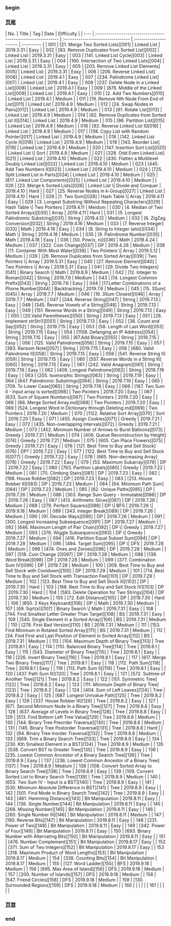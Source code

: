 <h3><a name="begin">begin</a></h3>
<h3><a href="#end">页尾</a></h3>
| No.  | Title                                                        | Tag                               | Date                   | Difficulty |
| :--- | :----------------------------------------------------------- | :-------------------------------- | :--------------------- | :--------- |
| 001  | [21. Merge Two Sorted Lists][001]                            | Linked List                       | 2019.3.31              | Easy       |
| 002  | [83. Remove Duplicates from Sorted List][002]                | Linked List                       | 2019.3.31              | Easy       |
| 003  | [141. Linked List Cycle][003]                                | Linked List                       | 2019.3.31              | Easy       |
| 004  | [160. Intersection of Two Linked Lists][004]                 | Linked List                       | 2019.3.31              | Easy       |
| 005  | [203. Remove Linked List Elements][005]                      | Linked List                       | 2019.3.31              | Easy       |
| 006  | [206. Reverse Linked List][006]                              | Linked List                       | 2019.4.1               | Easy       |
| 007  | [234. Palindrome Linked List][007]                           | Linked List                       | 2019.4.1               | Easy       |
| 008  | [237. Delete Node in a Linked List][008]                     | Linked List                       | 2019.4.1               | Easy       |
| 009  | [876. Middle of the Linked List][009]                        | Linked List                       | 2019.4.1               | Easy       |
| 010  | [2. Add Two Numbers][010]                                    | Linked List                       | 2019.4.1               | Medium     |
| 011  | [19. Remove Nth Node From End of List][011]                  | Linked List                       | 2019.4.9               | Medium     |
| 012  | [24. Swap Nodes in Pairs][012]                               | Linked List                       | 2019.4.9               | Medium     |
| 013  | [61. Rotate List][013]                                       | Linked List                       | 2019.4.9               | Medium     |
| 014  | [82. Remove Duplicates from Sorted List II][014]             | Linked List                       | 2019.4.9               | Medium     |
| 015  | [86. Partition List][015]                                    | Linked List                       | 2019.4.9               | Medium     |
| 016  | [92. Reverse Linked List II][016]                            | Linked List                       | 2019.4.9               | Medium     |
| 017  | [138. Copy List with Random Pointer][017]                    | Linked List                       | 2019.4.9               | Medium     |
| 018  | [142. Linked List Cycle II][018]                             | Linked List                       | 2019.4.9               | Medium     |
| 019  | [143. Reorder List][019]                                     | Linked List                       | 2019.4.9               | Medium     |
| 020  | [147. Insertion Sort List][020]                              | Linked List \| Sort               | 2019.4.9               | Medium     |
| 021  | [328. Odd Even Linked List][021]                             | Linked List                       | 2019.4.10              | Medium     |
| 022  | [430. Flatten a Multilevel Doubly Linked List][022]          | Linked List                       | 2019.4.10              | Medium     |
| 023  | [445. Add Two Numbers II][023]                               | Linked List                       | 2019.4.10              | Medium     |
| 024  | [725. Split Linked List in Parts][024]                       | Linked List                       | 2019.4.10              | Medium     |
| 025  | [817. Linked List Components][025]                           | Linked List                       | 2019.4.10              | Medium     |
| 026  | [23. Merge k Sorted Lists][026]                              | Linked List \| Divide and Conquer | 2019.4.10              | Hard       |
| 027  | [25. Reverse Nodes in k-Group][027]                          | Linked List                       | 2019.4.10              | Hard       |
| 028  | [1. Two Sum][028]                                            | Hash Table \| Array               | 2019.4.11              | Easy       |
| 029  | [3. Longest Substring Without Repeating Characters][029]     | Hash Table \| Two Pointers        | 2019.4.11              | Meidum     |
| 030  | [4. Median of Two Sorted Arrays][030]                        | Array                             | 2019.4.11              | Hard       |
| 031  | [5. Longest Palindromic Substring][031]                      | String                            | 2019.4.12              | Medium     |
| 032  | [6. ZigZag Conversion][032]                                  | String                            | 2019.4.16              | Medium     |
| 033  | [7. Reverse Integer][033]                                    | Math                              | 2019.4.18              | Easy       |
| 034  | [8. String to Integer (atoi)][034]                           | Math \| String                    | 2019.4.18              | Medium     |
| 035  | [9. Palindrome Number][035]                                  | Math                              | 2019.4.18              | Easy       |
| 036  | [50. Pow(x, n)][036]                                         | Math                              | 2019.4.24              | Medium     |
| 037  | [322. Coin Change][037]                                      | DP                                | 2019.4.26              | Medium     |
| 038  | [11. Container With Most Water][038]                         | Two Pointers \| Array             | 2019.5.12              | Medium     |
| 039  | [26. Remove Duplicates from Sorted Array][039]               | Two Pointers \| Array             | 2019.5.31              | Easy       |
| 040  | [27. Remove Element][040]                                    | Two Pointers \| Array             | 2019.5.31              | Easy       |
| 041  | [29. Divide Two Integers][041]                               | Binary Search \| Math             | 2019.6.9               | Medium     |
| 042  | [12. Integer to Roman][042]                                  | String                            | 2019.7.6               | Medium     |
| 043  | [14. Longest Common Prefix][043]                             | String                            | 2019.7.6               | Easy       |
| 044  | [17.Letter Combinations of a Phone Number][044]              | Backtracking                      | 2019.7.6               | Medium     |
| 045  | [15. 3Sum][045]                                              | Array                             | 2019.7.7               | Medium     |
| 046  | [16. 3Sum Closest][046]                                      | Array                             | 2019.7.7               | Medium     |
| 047  | [344. Reverse String][047]                                   | String                            | 2019.7.13              | Easy       |
| 048  | [345. Reverse Vowels of a String][048]                       | String                            | 2019.7.13              | Easy       |
| 049  | [151. Reverse Words in a String][049]                        | String                            | 2019.7.13              | Easy       |
| 050  | [20.Valid Parentheses][050]                                  | String                            | 2019.7.13              | Easy       |
| 051  | [28. Implement strStr()][051]                                | String                            | 2019.7.13              | Easy       |
| 052  | [38. Count and Say][052]                                     | String                            | 2019.7.15              | Easy       |
| 053  | [58. Length of Last Word][053]                               | String                            | 2019.7.15              | Easy       |
| 054  | [1108. Defanging an IP Address][054]                         | String                            | 2019.7.15              | Easy       |
| 055  | [67.Add Binary][055]                                         | String                            | 2019.7.15              | Easy       |
| 056  | [125. Valid Palindrome][056]                                 | String                            | 2019.7.15              | Easy       |
| 057  | [383. Ransom Note][057]                                      | String                            | 2019.7.15              | Easy       |
| 058  | [680. Valid Palindrome II][058]                              | String                            | 2019.7.15              | Easy       |
| 059  | [541. Reverse String II][059]                                | String                            | 2019.7.15              | Easy       |
| 060  | [557. Reverse Words in a String III][060]                    | String                            | 2019.7.15              | Easy       |
| 061  | [242. Valid Anagram][061]                                    | String                            | 2019.7.19              | Easy       |
| 062  | [409. Longest Palindrome][062]                               | String                            | 2019.7.19              | Easy       |
| 063  | [205. Isomorphic Strings][063]                               | String                            | 2019.7.19              | Easy       |
| 064  | [647. Palindromic Substrings][064]                           | String                            | 2019.7.19              | Easy       |
| 065  | [709. To Lower Case][065]                                    | String                            | 2019.7.19              | Easy       |
| 066  | [167. Two Sum II - Input array is sorted][066]               | Two Pointers                      | 2019.7.20              | Easy       |
| 067  | [633. Sum of Square Numbers][067]                            | Two Pointers                      | 2019.7.20              | Easy       |
| 068  | [88. Merge Sorted Array.md][068]                             | Two Pointers                      | 2019.7.20              | Easy       |
| 069  | [524. Longest Word in Dictionary through Deleting.md][069]   | Two Pointers                      | 2019.7.20              | Medium     |
| 070  | [1122. Relative Sort Array][070]                             | Sort                              | 2019.7.20              | Easy       |
| 071  | [455. Assign Cookies][071]                                   | Greedy                            | 2019.7.21              | Easy       |
| 072  | [435. Non-overlapping Intervals][072]                        | Greedy                            | 2019.7.21              | Medium     |
| 073  | [452. Minimum Number of Arrows to Burst Balloons][073]       | Greedy                            | 2019.7.21              | Medium     |
| 074  | [406. Queue Reconstruction by Height][074]                   | Greedy                            | 2019.7.21              | Medium     |
| 075  | [605. Can Place Flowers][075]                                | Greedy                            | 2019.7.21              | Easy       |
| 076  | [121. Best Time to Buy and Sell Stock][076]                  | DP?                               | 2019.7.22              | Easy       |
| 077  | [122. Best Time to Buy and Sell Stock II][077]               | Greedy                            | 2019.7.22              | Easy       |
| 078  | [665. Non-decreasing Array][078]                             | Greedy                            | 2019.7.22              | Easy       |
| 079  | [53. Maximum Subarray][079]                                  | DP                                | 2019.7.22              | Easy       |
| 080  | [763. Partition Labels][080]                                 | Greedy                            | 2019.7.22              | Medium     |
| 081  | [70. Climbing Stairs][081]                                   | DP                                | 2019.7.23              | Easy       |
| 082  | [198. House Robber][082]                                     | DP                                | 2019.7.23              | Easy       |
| 083  | [213. House Robber II][083]                                  | DP                                | 2019.7.23              | Medium     |
| 084  | [64. Minimum Path Sum][084]                                  | DP                                | 2019.7.23              | Medium     |
| 085  | [62. Unique Paths][085]                                      | DP                                | 2019.7.26              | Medium     |
| 086  | [303. Range Sum Query - Immutable][086]                      | DP                                | 2019.7.26              | Easy       |
| 087  | [413. Arithmetic Slices][087]                                | DP                                | 2019.7.26              | Medium     |
| 088  | [279. Perfect Squares][088]                                  | DP \| BFS                         | 2019.7.26 \| 2019.9.18 | Medium     |
| 089  | [343. Integer Break][089]                                    | DP                                | 2019.7.26              | Medium     |
| 090  | [91. Decode Ways][090]                                       | DP                                | 2019.7.26              | Medium     |
| 091  | [300. Longest Increasing Subsequence][091]                   | DP                                | 2019.7.27              | Medium     |
| 092  | [646. Maximum Length of Pair Chain][092]                     | DP \| Greedy                      | 2019.7.27              | Medium     |
| 093  | [376. Wiggle Subsequence][093]                               | DP \| Greedy                      | 2019.7.27              | Medium     |
| 094  | [416. Partition Equal Subset Sum][094]                       | DP                                | 2019.7.28              | Medium     |
| 095  | [494. Target Sum][095]                                       | DP \| DFS                         | 2019.7.28              | Medium     |
| 096  | [474. Ones and Zeroes][096]                                  | DP                                | 2019.7.28              | Medium     |
| 097  | [518. Coin Change 2][097]                                    | DP                                | 2019.7.28              | Medium     |
| 098  | [139. Word Break][098]                                       | DP                                | 2019.7.28              | Medium     |
| 099  | [377. Combination Sum IV][099]                               | DP                                | 2019.7.28              | Medium     |
| 100  | [309. Best Time to Buy and Sell Stock with Cooldown][100]    | DP                                | 2019.7.29              | Medium     |
| 101  | [714. Best Time to Buy and Sell Stock with Transaction Fee][101] | DP                                | 2019.7.29              | Medium     |
| 102  | [123. Best Time to Buy and Sell Stock III][102]              | DP                                | 2019.7.30              | Hard       |
| 103  | [188. Best Time to Buy and Sell Stock IV][103]               | DP                                | 2019.7.30              | Hard       |
| 104  | [583. Delete Operation for Two Strings][104]                 | DP                                | 2019.7.30              | Medium     |
| 105  | [72. Edit Distance][105]                                     | DP                                | 2019.7.30              | Hard       |
| 106  | [650. 2 Keys Keyboard][106]                                  | DP \| Math                        | 2019.7.30              | Medium     |
| 107  | [69. Sqrt(x)][107]                                           | Binary Search \| Math             | 2019.7.31              | Easy       |
| 108  | [744. Find Smallest Letter Greater Than Target][108]         | BS                                | 2019.7.31              | Easy       |
| 109  | [540. Single Element in a Sorted Array][109]                 | BS                                | 2019.7.31              | Medium     |
| 110  | [278. First Bad Version][110]                                | BS                                | 2019.7.31              | Medium     |
| 111  | [153. Find Minimum in Rotated Sorted Array][111]             | BS                                | 2019.7.31              | Medium     |
| 112  | [34. Find First and Last Position of Element in Sorted Array][112] | BS                                | 2019.7.31              | Medium     |
| 113  | [104. Maximum Depth of Binary Tree][113]                     | Tree                              | 2019.8.1               | Easy       |
| 114  | [110. Balanced Binary Tree][114]                             | Tree                              | 2019.8.1               | Easy       |
| 115  | [543. Diameter of Binary Tree][115]                          | Tree                              | 2019.8.1               | Easy       |
| 116  | [226. Invert Binary Tree][116]                               | Tree                              | 2019.8.1               | Easy       |
| 117  | [617. Merge Two Binary Trees][117]                           | Tree                              | 2019.8.1               | Easy       |
| 118  | [112. Path Sum][118]                                         | Tree                              | 2019.8.1               | Easy       |
| 119  | [113. Path Sum II][119]                                      | Tree                              | 2019.8.1               | Easy       |
| 120  | [437. Path Sum III][120]                                     | Tree                              | 2019.8.1               | Easy       |
| 121  | [572. Subtree of Another Tree][121]                          | Tree                              | 2019.8.2               | Easy       |
| 122  | [101. Symmetric Tree][122]                                   | Tree                              | 2019.8.2               | Easy       |
| 123  | [111. Minimum Depth of Binary Tree][123]                     | Tree                              | 2019.8.2               | Easy       |
| 124  | [404. Sum of Left Leaves][124]                               | Tree                              | 2019.8.2               | Easy       |
| 125  | [687. Longest Univalue Path][125]                            | Tree                              | 2019.8.2               | Easy       |
| 126  | [337. House Robber III][126]                                 | Tree                              | 2019.8.2               | Easy       |
| 127  | [671. Second Minimum Node In a Binary Tree][127]             | Tree                              | 2019.8.8               | Easy       |
| 128  | [637. Average of Levels in Binary Tree][128]                 | Tree                              | 2019.8.8               | Easy       |
| 129  | [513. Find Bottom Left Tree Value][129]                      | Tree                              | 2019.8.8               | Medium     |
| 130  | [144. Binary Tree Preorder Traversal][130]                   | Tree                              | 2019.8.8               | Medium     |
| 131  | [145. Binary Tree Postorder Traversal][131]                  | Tree                              | 2019.8.8               | Hard       |
| 132  | [94. Binary Tree Inorder Traversal][132]                     | Tree                              | 2019.8.8               | Medium     |
| 133  | [669. Trim a Binary Search Tree][133]                        | Tree                              | 2019.8.9               | Easy       |
| 134  | [230. Kth Smallest Element in a BST][134]                    | Tree                              | 2019.8.9               | Medium     |
| 135  | [538. Convert BST to Greater Tree][135]                      | Tree                              | 2019.8.9               | Easy       |
| 136  | [235. Lowest Common Ancestor of a Binary Search Tree][136]   | Tree                              | 2019.8.9               | Easy       |
| 137  | [236. Lowest Common Ancestor of a Binary Tree][137]          | Tree                              | 2019.8.9               | Medium     |
| 138  | [108. Convert Sorted Array to Binary Search Tree][138]       | Tree                              | 2019.8.9               | Easy       |
| 139  | [109. Convert Sorted List to Binary Search Tree][139]        | Tree                              | 2019.8.9               | Medium     |
| 140  | [653. Two Sum IV - Input is a BST][140]                      | Tree                              | 2019.8.9               | Easy       |
| 141  | [530. Minimum Absolute Difference in BST][141]               | Tree                              | 2019.8.9               | Easy       |
| 142  | [501. Find Mode in Binary Search Tree][142]                  | Tree                              | 2019.8.9               | Easy       |
| 143  | [461. Hamming Distance][143]                                 | Bit Manipulation                  | 2019.8.11              | Easy       |
| 144  | [136. Single Number][144]                                    | Bit Manipulation                  | 2019.8.11              | Easy       |
| 145  | [268. Missing Number][145]                                   | Bit Manipulation                  | 2019.8.11              | Easy       |
| 146  | [260. Single Number III][146]                                | Bit Manipulation                  | 2019.8.11              | Medium     |
| 147  | [190. Reverse Bits][147]                                     | Bit Manipulation                  | 2019.8.11              | Easy       |
| 148  | [231. Power of Two][148]                                     | Bit Manipulation                  | 2019.8.11              | Easy       |
| 149  | [342. Power of Four][149]                                    | Bit Manipulation                  | 2019.8.11              | Easy       |
| 150  | [693. Binary Number with Alternating Bits][150]              | Bit Manipulation                  | 2019.8.11              | Easy       |
| 151  | [476. Number Complement][151]                                | Bit Manipulation                  | 2019.8.17              | Easy       |
| 152  | [371. Sum of Two Integers][152]                              | Bit Manipulation                  | 2019.8.17              | Easy       |
| 153  | [318. Maximum Product of Word Lengths][153]                  | Bit Manipulation                  | 2019.8.17              | Medium     |
| 154  | [338. Counting Bits][154]                                    | Bit Manipulation                  | 2019.8.17              | Medium     |
| 155  | [127. Word Ladder][155]                                      | BFS                               | 2019.9.18              | Medium     |
| 156  | [695. Max Area of Island][156]                               | DFS                               | 2019.9.18              | Medium     |
| 157  | [200. Number of Islands][157]                                | DFS                               | 2019.9.18              | Medium     |
| 158  | [547. Friend Circles][158]                                   | DFS                               | 2019.9.18              | Medium     |
| 159  | [130. Surrounded Regions][159]                               | DFS                               | 2019.9.18              | Medium     |
| 160  |                                                              |                                   |                        |            |
| 161  |                                                              |                                   |                        |            |





<h3><a href="#begin">页首</a></h3>
<h3><a name="end">end</a></h3>
  

[001]: ./001.Merge%20Two%20Sorted%20Lists.md
[002]: ./002.Remove%20Duplicates%20from%20Sorted%20List.md
[003]: ./003.Linked%20List%20Cycle.md
[004]: ./004.Intersection%20of%20Two%20Linked%20Lists.md
[005]: ./005.Remove%20Linked%20List%20Elements.md
[006]: ./006.Reverse%20Linked%20List.md
[007]: ./007.Palindrome%20Linked%20List.md
[008]: ./008.Delete%20Node%20in%20a%20Linked%20List.md
[009]: ./009.Middle%20of%20the%20Linked%20List.md
[010]: ./010.Add%20Two%20Numbers.md
[011]: ./011.Remove%20Nth%20Node%20From%20End%20of%20List.md
[012]: ./012.Swap%20Nodes%20in%20Pairs.md
[013]: ./013.Rotate%20List.md
[014]: ./014.Remove%20Duplicates%20from%20Sorted%20List%20II.md
[015]: ./015.Partition%20List.md
[016]: ./016.Reverse%20Linked%20List%20II.md
[017]: ./017.Copy%20List%20with%20Random%20Pointer.md
[018]: ./018.Linked%20List%20Cycle%20II.md
[019]: ./019.Reorder%20List.md
[020]: ./020.Insertion%20Sort%20List.md
[021]: ./021.Odd%20Even%20Linked%20List.md
[022]: ./022.Flatten%20a%20Multilevel%20Doubly%20Linked%20List%20Medium.md
[023]: ./023.Add%20Two%20Numbers%20II.md
[024]: ./024.Split%20Linked%20List%20in%20Parts.md
[025]: ./025.Linked%20List%20Components.md
[026]: ./026.Merge%20k%20Sorted%20Lists.md
[027]: ./027.Reverse%20Nodes%20in%20k-Group.md
[028]: ./028.Two%20Sum.md
[029]: ./029.Longest%20Substring%20Without%20Repeating%20Characters.md
[030]: ./030.Median%20of%20Two%20Sorted%20Arrays.md
[031]: ./031.Longest%20Palindromic%20Substring.md
[032]: ./032.ZigZag%20Conversion.md
[033]: ./033.Reverse%20Integer.md
[034]: ./034.String%20to%20Integer%20(atoi).md
[035]: ./035.Palindrome%20Number.md
[036]: ./036.Pow(x,%20n).md
[037]: ./037.Coin%20Change.md
[038]: ./038.Container%20With%20Most%20Water.md
[039]: ./039.Remove%20Duplicates%20from%20Sorted%20Array.md
[040]: ./040.Remove%20Element.md
[041]: ./041.Divide%20Two%20Integers.md
[042]: ./042.Integer%20to%20Roman.md
[043]: ./043.Longest%20Common%20Prefix.md
[044]: ./044.Letter%20Combinations%20of%20a%20Phone%20Number.md
[045]: ./045.3Sum.md
[046]: ./046.3Sum%20Closest.md
[047]: ./047.Reverse%20String.md
[048]: ./048.Reverse%20Vowels%20of%20a%20String.md
[049]: ./049.Reverse%20Words%20in%20a%20String.md
[050]: ./050.Valid%20Parentheses.md
[051]: ./051.Implement%20strStr().md
[052]: ./052.Count%20and%20Say.md
[053]: ./053.Length%20of%20Last%20Word.md
[054]: ./054.Defanging%20an%20IP%20Address.md
[055]: ./055.Add%20Binary.md
[056]: ./056.Valid%20Palindrome.md
[057]: ./057.Ransom%20Note.md
[058]: ./058.Valid%20Palindrome%20II.md
[059]: ./059.Reverse%20String%20II.md
[060]: ./060.Reverse%20Words%20in%20a%20String%20III.md
[061]: ./061.Valid%20Anagram.md
[062]: ./062.Longest%20Palindrome.md
[063]: ./063.Isomorphic%20Strings.md
[064]: ./064.Palindromic%20Substrings.md
[065]: ./065.To%20Lower%20Case.md
[066]: ./066.Two%20Sum%20II%20-%20Input%20array%20is%20sorted.md
[067]: ./067.Sum%20of%20Square%20Numbers.md
[068]: ./068.Merge%20Sorted%20Array.md
[069]: ./069.Longest%20Word%20in%20Dictionary%20through%20Deleting.md
[070]: ./070.Relative%20Sort%20Array.md
[071]: ./071.Assign%20Cookies.md
[072]: ./072.Non-overlapping%20Intervals.md
[073]: ./073.Minimum%20Number%20of%20Arrows%20to%20Burst%20Balloons.md

[074]: ./074.Queue%20Reconstruction%20by%20Height.md
[075]: ./075.Can%20Place%20Flowers.md
[076]: ./076.Best%20Time%20to%20Buy%20and%20Sell%20Stock.md
[077]: ./077.Best%20Time%20to%20Buy%20and%20Sell%20Stock%20II.md
[078]: ./078.Non-decreasing%20Array.md

[079]: ./079.Maximum%20Subarray.md
[080]: ./080.Partition%20Labels.md

[081]: ./081.Climbing%20Stairs.md
[082]: ./082.House%20Robber.md
[083]: ./083.House%20Robber%20II.md
[084]:./084.Minimum%20Path%20Sum.md
[085]: ./085.Unique%20Paths.md
[086]:./086.Range%20Sum%20Query%20-%20Immutable.md
[087]:./087.Arithmetic%20Slices.md
[088]:./088.Perfect%20Squares.md
[089]:./089.Integer%20Break.md
[090]: ./090.Decode%20Ways.md

[091]: ./091.Longest%20Increasing%20Subsequence.md
[092]: ./092.Maximum%20Length%20of%20Pair%20Chain.md
[093]: ./093.Wiggle%20Subsequence.md
[094]: ./094.Partition%20Equal%20Subset%20Sum.md
[095]: ./095.Target%20Sum.md
[096]: ./096.Ones%20and%20Zeroes.md
[097]: ./097.Coin%20Change%202.md
[098]: ./098.Word%20Break.md
[099]: ./099.Combination%20Sum%20IV.md
[100]: ./100.Best%20Time%20to%20Buy%20and%20Sell%20Stock%20with%20Cooldown.md
[101]: ./101.Best%20Time%20to%20Buy%20and%20Sell%20Stock%20with%20Transaction%20Fee.md
[102]: ./102.Best%20Time%20to%20Buy%20and%20Sell%20Stock%20III.md
[103]: ./103.Best%20Time%20to%20Buy%20and%20Sell%20Stock%20IV.md
[104]: ./104.Delete%20Operation%20for%20Two%20Strings.md
[105]: ./105.Edit%20Distance.md

[106]: ./106.2%20Keys%20Keyboard.md
[107]: ./107.Sqrt(x).md
[108]: ./108.Find%20Smallest%20Letter%20Greater%20Than%20Target.md
[109]: ./109.Single%20Element%20in%20a%20Sorted%20Array.md
[110]: ./110.First%20Bad%20Version.md
[111]: ./111.Find%20Minimum%20in%20Rotated%20Sorted%20Array.md
[112]: ./112.Find%20First%20and%20Last%20Position%20of%20Element%20in%20Sorted%20Array.md
[113]: ./113.Maximum%20Depth%20of%20Binary%20Tree.md
[114]: ./114.Balanced%20Binary%20Tree.md
[115]: ./115.Diameter%20of%20Binary%20Tree.md
[116]: ./116.Invert%20Binary%20Tree.md
[117]: ./117.Merge%20Two%20Binary%20Trees.md
[118]: ./118.Path%20Sum.md
[119]: ./119.Path%20Sum%20II.md
[120]: ./120.Path%20Sum%20III.md

[121]: ./121.Subtree%20of%20Another%20Tree.md
[122]: ./122.Symmetric%20Tree.md
[123]: ./123.Minimum%20Depth%20of%20Binary%20Tree.md
[124]: ./124.Sum%20of%20Left%20Leaves.md
[125]: ./125.Longest%20Univalue%20Path.md
[126]: ./126.House%20Robber%20III.md
[127]: ./127.Second%20Minimum%20Node%20In%20a%20Binary%20Tree.md
[128]: ./128.Average%20of%20Levels%20in%20Binary%20Tree.md
[129]: ./129.Find%20Bottom%20Left%20Tree%20Value.md
[130]: ./130.Binary%20Tree%20Preorder%20Traversalv.md
[131]: ./131.Binary%20Tree%20Postorder%20Traversal.md
[132]: ./132.Binary%20Tree%20Inorder%20Traversal.md

[133]: ./133.Trim%20a%20Binary%20Search%20Tree.md
[134]: ./134.Kth%20Smallest%20Element%20in%20a%20BST.md
[135]: ./135.Convert%20BST%20to%20Greater%20Tree.md
[136]: ./136.Lowest%20Common%20Ancestor%20of%20a%20Binary%20Search%20Tree.md
[137]: ./137.Lowest%20Common%20Ancestor%20of%20a%20Binary%20Tree.md
[138]: ./138.Convert%20Sorted%20Array%20to%20Binary%20Search%20Tree.md
[139]: ./139.Convert%20Sorted%20List%20to%20Binary%20Search%20Tree.md
[140]: ./140.Two%20Sum%20IV%20-%20Input%20is%20a%20BST.md
[141]: ./141.Minimum%20Absolute%20Difference%20in%20BST.md
[142]: ./142.Find%20Mode%20in%20Binary%20Search%20Tree.md

[143]: ./143.Hamming%20Distance.md
[144]: ./144.Single%20Number.md
[145]: ./145.Missing%20Number.md
[146]: ./146.Single%20Number%20III.md
[147]: ./147.Reverse%20Bits.md
[148]: ./148.Power%20of%20Two.md
[149]: ./149.Power%20of%20Four.md
[150]: ./150.Binary%20Number%20with%20Alternating%20Bits.md
[151]: ./151.Number%20Complement.md
[152]: ./152.Sum%20of%20Two%20Integers.md
[153]: ./153.Maximum%20Product%20of%20Word%20Lengths.md

[154]: ./154.Counting%20Bits.md

[155]: ./155.Word%20Ladder.md
[156]: ./156.Max%20Area%20of%20Island.md
[157]: ./157.Number%20of%20Islands.md
[158]: ./158.Friend%20Circles.md
[159]: ./159.Surrounded%20Regions.md